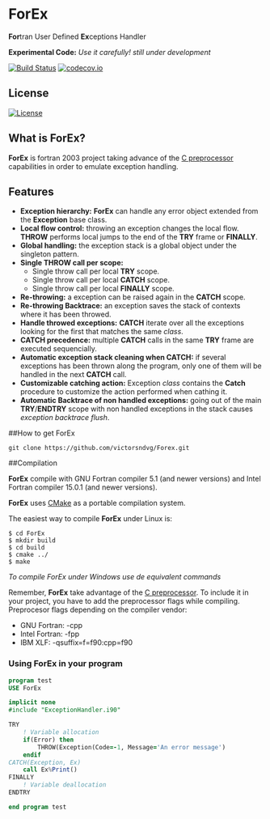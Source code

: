 # ForEx

**For**tran User Defined **Ex**ceptions Handler

**Experimental Code:** *Use it carefully! still under development*

[![Build Status](https://travis-ci.org/victorsndvg/ForEx.svg?branch=master)](https://travis-ci.org/victorsndvg/ForEx.svg)
[![codecov.io](https://codecov.io/github/victorsndvg/ForEx/coverage.svg?branch=master)](https://codecov.io/github/victorsndvg/ForEx?branch=master)

## License

[![License](https://img.shields.io/badge/license-GNU%20LESSER%20GENERAL%20PUBLIC%20LICENSE%20v3%2C%20LGPLv3-red.svg)](http://www.gnu.org/licenses/lgpl-3.0.txt)

## What is ForEx?

**ForEx** is fortran 2003 project taking advance of the [C preprocessor](https://gcc.gnu.org/onlinedocs/cpp/) capabilities in order to emulate exception handling.

## Features

- **Exception hierarchy:** **ForEx** can handle any error object extended from the **Exception** base class. 
- **Local flow control:** throwing an exception changes the local flow. **THROW** performs local jumps to the end of the **TRY** frame or **FINALLY**.
- **Global handling:** the exception stack is a global object under the singleton pattern.
- **Single THROW call per scope:**
   - Single throw call per local **TRY** scope.
   - Single throw call per local **CATCH** scope.
   - Single throw call per local **FINALLY** scope.
- **Re-throwing:** a exception can be raised again in the **CATCH** scope.
- **Re-throwing Backtrace:** an exception saves the stack of contexts where it has been throwed.
- **Handle throwed exceptions:** **CATCH** iterate over all the exceptions looking for the first that matches the same *class*.
- **CATCH precedence:** multiple **CATCH** calls in the same **TRY** frame are executed sequencially.
- **Automatic exception stack cleaning when CATCH:** if several exceptions has been thrown along the program, only one of them will be handled in the next **CATCH** call.
- **Customizable catching action:** Exception *class* contains the **Catch** procedure to customize the action performed when cathing it.
- **Automatic Backtrace of non handled exceptions:** going out of the main **TRY**/**ENDTRY** scope with non handled exceptions in the stack causes *exception backtrace flush*.

##How to get ForEx

```git clone https://github.com/victorsndvg/Forex.git ```

##Compilation

**ForEx** compile with GNU Fortran compiler 5.1 (and newer versions) and Intel Fortran compiler 15.0.1 (and newer versions).

**ForEx** uses [CMake](https://cmake.org/) as a portable compilation system. 

The easiest way to compile **ForEx** under Linux is:

```
$ cd ForEx
$ mkdir build
$ cd build
$ cmake ../
$ make
```

*To compile ForEx under Windows use de equivalent commands*

Remember, **ForEx** take advantage of the [C preprocessor](https://gcc.gnu.org/onlinedocs/cpp/). To include it in your project, you have to add the preprocessor flags while compiling.
Preprocesor flags depending on the compiler vendor:
- GNU Fortran: -cpp
- Intel Fortran: -fpp
- IBM XLF: -qsuffix=f=f90:cpp=f90

### Using ForEx in your program

```fortran
program test
USE ForEx

implicit none
#include "ExceptionHandler.i90"

TRY
    ! Variable allocation
    if(Error) then
        THROW(Exception(Code=-1, Message='An error message')
    endif
CATCH(Exception, Ex)
    call Ex%Print()
FINALLY
    ! Variable deallocation
ENDTRY

end program test
```


